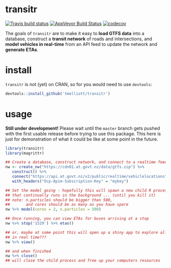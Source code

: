# transitr

[![Travis build status](https://travis-ci.org/tmelliott/transitr.svg?branch=develop)](https://travis-ci.org/tmelliott/transitr)
[![AppVeyor Build Status](https://ci.appveyor.com/api/projects/status/github/tmelliott/transitr?branch=develop&svg=true)](https://ci.appveyor.com/project/tmelliott/transitr)
[![codecov](https://codecov.io/gh/tmelliott/transitr/branch/develop/graph/badge.svg)](https://codecov.io/gh/tmelliott/transitr)

The goals of `transitr` are to make it easy to __load GTFS data__ into a database,
construct a __transit network__ of roads and intersections,
and __model vehicles in real-time__ from an API feed to update the network
and __generate ETAs__.


# install

`transitr` is not (yet) on CRAN, so for you would need to use `devtools`:
```r
devtools::install_github('tmelliott/transitr')
```


# usage

__Still under development!__
Please wait until the `master` branch gets pushed with the first
usable release before trying to use this package.
This here is just for demonstration of what it could be like at some point
in the future.

```r
library(transitr)
library(magrittr)

## Create a database, construct network, and connect to a realtime feed
nw <- create_nw("https://cdn01.at.govt.nz/data/gtfs.zip") %>%
   construct() %>%
   connect("https://api.at.govt.nz/v2/public/realtime/vehiclelocations") %>%
   with_headers("Ocp-Apim-Subscription-Key" = "mykey")

## Set the model going - hopefully this will spawn a new child R process
## that continually runs in the background ... (until you kill it)
## note: n.particles should be bigger than 500,
##       and cores should be as many as you have spare
nw %>% model(cores = 2, n.particles = 500)

## Once running, you can view ETAs for buses arriving at a stop
nw %>% stop('1529') %>% etas()

## or, maybe at some point this will open up a shiny app to explore all the things
## in real time???
nw %>% view()

## and when finished
nw %>% close()
## will close the child process and free up your computers resources
```